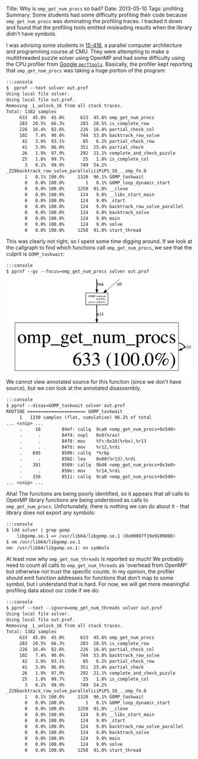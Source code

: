 Title: Why is <code>omp_get_num_procs</code> so bad?
Date: 2013-05-10
Tags: profiling
Summary: Some students had some difficulty profiling their code because <code>omp_get_num_procs</code> was dominating the profiling traces. I tracked it down and found that the profiling tools emitted misleading results when the library didn't have symbols.

I was advising some students in
[15-418](http://15418.courses.cs.cmu.edu/15418_spr13/), a parallel computer
architecture and programming course at CMU. They were attempting to make a
multithreaded puzzle solver using OpenMP and had some difficulty using the CPU
profiler from [Google `perftools`](https://code.google.com/p/gperftools/).
Basically, the profiler kept reporting that `omp_get_num_procs` was taking a
huge portion of the program:

~~~
:::console
$  pprof --text solver out.prof 
Using local file solver.
Using local file out.prof.
Removing _L_unlock_16 from all stack traces.
Total: 1382 samples
     633  45.8%  45.8%      633  45.8% omp_get_num_procs
     283  20.5%  66.3%      283  20.5% is_complete_row
     226  16.4%  82.6%      226  16.4% partial_check_col
     102   7.4%  90.0%      744  53.8% backtrack_row_solve
      42   3.0%  93.1%       85   6.2% partial_check_row
      41   3.0%  96.0%      351  25.4% partial_check
      26   1.9%  97.9%      292  21.1% complete_and_check_puzzle
      25   1.8%  99.7%       25   1.8% is_complete_col
       3   0.2%  99.9%      749  54.2% _Z28backtrack_row_solve_paralleliiiPiPS_S0_._omp_fn.0
       1   0.1% 100.0%     1328  96.1% GOMP_taskwait
       0   0.0% 100.0%        1   0.1% GOMP_loop_dynamic_start
       0   0.0% 100.0%     1258  91.0% __clone
       0   0.0% 100.0%      124   9.0% __libc_start_main
       0   0.0% 100.0%      124   9.0% _start
       0   0.0% 100.0%      124   9.0% backtrack_row_solve_parallel
       0   0.0% 100.0%      124   9.0% backtrack_solve
       0   0.0% 100.0%      124   9.0% main
       0   0.0% 100.0%      124   9.0% solve
       0   0.0% 100.0%     1258  91.0% start_thread
~~~

This was clearly not right, so I spent some time digging around. If we look at 
the callgraph to find which functions call `omp_get_num_procs`, we see that the 
culprit is `GOMP_taskwait`: 

~~~
:::console
$ pprof --gv --focus=omp_get_num_procs solver out.prof
~~~

<!-- TODO(awreece) Use the images support with newer pelican. -->
![`omp_get_num_procs` call graph](|filename|/../images/omp_get_num_procs.png "`omp_get_num_procs` call graph")

We cannot view annotated source for this function (since we don't have source),
but we *can* look at the annotated disassembly. 

~~~
:::console
$ pprof --disas=GOMP_taskwait solver out.prof 
ROUTINE ====================== GOMP_taskwait
     1   1330 samples (flat, cumulative) 96.2% of total
... <snip> ...
     .     16        84ef: callq  9ca0 <omp_get_num_procs+0x540>
     .      .        84f4: nopl   0x0(%rax)
     .      .        84f8: mov    %fs:0x10(%rbx),%r13
     .      .        84fd: mov    %r12,%rdi
     .    695        8500: callq  *%rbp
     .      .        8502: lea    0x80(%r13),%rdi
     .    391        8509: callq  9b40 <omp_get_num_procs+0x3e0>
     .      .        850e: mov    %r14,%rdi
     .    156        8511: callq  9ca0 <omp_get_num_procs+0x540>
... <snip> ...
~~~

Aha! The functions are being poorly identified, so it appears that *all* calls to OpenMP library functions are being understood as calls to `omp_get_num_procs`. Unfortunately, there is nothing we can do about it - that library does not export any symbols:
~~~
:::console
$ ldd solver | grep gomp
	libgomp.so.1 => /usr/lib64/libgomp.so.1 (0x00007f19e9109000)
$ nm /usr/lib64/libgomp.so.1
nm: /usr/lib64/libgomp.so.1: no symbols
~~~

At least now why `omp_get_num_threads` is reported so much! We probably need to count all calls to `omp_get_num_threads` as 'overhead from OpenMP' but otherwise not trust the specific counts.
In my opinion, the profiler should emit function addresses 
for functions that don't map to some symbol, but I understand that is hard. For now, we will get more meaningful profiling data about our code if we do:
~~~
:::console
$ pprof --text --ignore=omp_get_num_threads solver out.prof 
Using local file solver.
Using local file out.prof.
Removing _L_unlock_16 from all stack traces.
Total: 1382 samples
     633  45.8%  45.8%      633  45.8% omp_get_num_procs
     283  20.5%  66.3%      283  20.5% is_complete_row
     226  16.4%  82.6%      226  16.4% partial_check_col
     102   7.4%  90.0%      744  53.8% backtrack_row_solve
      42   3.0%  93.1%       85   6.2% partial_check_row
      41   3.0%  96.0%      351  25.4% partial_check
      26   1.9%  97.9%      292  21.1% complete_and_check_puzzle
      25   1.8%  99.7%       25   1.8% is_complete_col
       3   0.2%  99.9%      749  54.2% _Z28backtrack_row_solve_paralleliiiPiPS_S0_._omp_fn.0
       1   0.1% 100.0%     1328  96.1% GOMP_taskwait
       0   0.0% 100.0%        1   0.1% GOMP_loop_dynamic_start
       0   0.0% 100.0%     1258  91.0% __clone
       0   0.0% 100.0%      124   9.0% __libc_start_main
       0   0.0% 100.0%      124   9.0% _start
       0   0.0% 100.0%      124   9.0% backtrack_row_solve_parallel
       0   0.0% 100.0%      124   9.0% backtrack_solve
       0   0.0% 100.0%      124   9.0% main
       0   0.0% 100.0%      124   9.0% solve
       0   0.0% 100.0%     1258  91.0% start_thread
~~~


